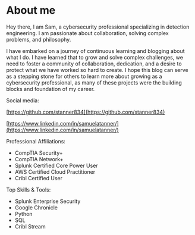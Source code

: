 # About me

Hey there, I am Sam, a cybersecurity professional specializing in detection engineering. I am passionate about collaboration, solving complex problems, and philosophy.

I have embarked on a journey of continuous learning and blogging about what I do. I have learned that to grow and solve complex challenges, we need to foster a community of collaboration, dedication, and a desire to protect what we have worked so hard to create. I hope this blog can serve as a stepping stone for others to learn more about growing as a cybersecurity professional, as many of these projects were the building blocks and foundation of my career.



Social media:

[https://github.com/stanner834](https://github.com/stanner834)

[https://www.linkedin.com/in/samuelatanner/](https://www.linkedin.com/in/samuelatanner/)

Professional Affiliations:

* CompTIA Security+
* CompTIA Network+
* Splunk Certified Core Power User
* AWS Certified Cloud Practitioner
* Cribl Certified User

Top Skills & Tools:

* Splunk Enterprise Security
* Google Chronicle
* Python
* SQL
* Cribl Stream

